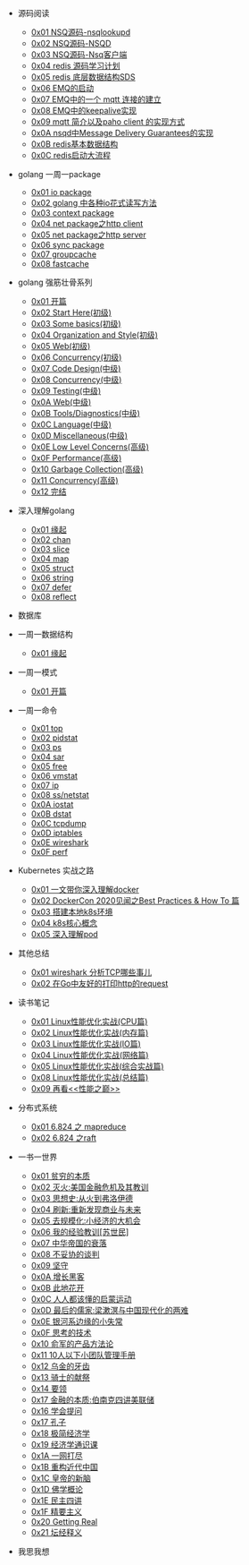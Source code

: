 - 源码阅读
    - [0x01 NSQ源码-nsqlookupd](https://github.com/lzh2nix/articles/issues/6) 
    - [0x02 NSQ源码-NSQD](https://github.com/lzh2nix/articles/issues/7)
    - [0x03 NSQ源码-Nsq客户端](https://github.com/lzh2nix/articles/issues/8)
    - [0x04 redis 源码学习计划](https://github.com/lzh2nix/articles/issues/12)
    - [0x05 redis 底层数据结构SDS](https://github.com/lzh2nix/articles/issues/13)
    - [0x06 EMQ的启动](https://github.com/lzh2nix/articles/issues/9)
    - [0x07 EMQ中的一个 mqtt 连接的建立](https://github.com/lzh2nix/articles/issues/14)
    - [0x08 EMQ中的keepalive实现](https://github.com/lzh2nix/articles/issues/10)
    - [0x09 mqtt 简介以及paho client 的实现方式](https://github.com/lzh2nix/articles/issues/16)
    - [0x0A nsqd中Message Delivery Guarantees的实现](https://github.com/lzh2nix/articles/issues/18)
    - [0x0B redis基本数据结构](https://github.com/lzh2nix/articles/issues/117)
    - [0x0C redis启动大流程](https://github.com/lzh2nix/articles/issues/118)
- golang 一周一package
  - [0x01 io package](https://github.com/lzh2nix/articles/issues/24)
  - [0x02 golang 中各种io花式读写方法](https://github.com/lzh2nix/articles/issues/25)
  - [0x03 context package](https://github.com/lzh2nix/articles/issues/26)
  - [0x04 net package之http client](https://github.com/lzh2nix/articles/issues/28)
  - [0x05 net package之http server](https://github.com/lzh2nix/articles/issues/30)
  - [0x06 sync package](https://github.com/lzh2nix/articles/issues/32)
  - [0x07 groupcache](https://github.com/lzh2nix/articles/issues/86)
  - [0x08 fastcache](https://github.com/lzh2nix/articles/issues/87)
- golang 强筋壮骨系列
  - [0x01 开篇](https://github.com/lzh2nix/articles/issues/57)
  - [0x02 Start Here(初级)](https://github.com/lzh2nix/articles/issues/58)
  - [0x03 Some basics(初级)](https://github.com/lzh2nix/articles/issues/59)
  - [0x04 Organization and Style(初级)](https://github.com/lzh2nix/articles/issues/68)
  - [0x05 Web(初级)](https://github.com/lzh2nix/articles/issues/70)
  - [0x06 Concurrency(初级)](https://github.com/lzh2nix/articles/issues/71)
  - [0x07 Code Design(中级)](https://github.com/lzh2nix/articles/issues/72)
  - [0x08 Concurrency(中级)](https://github.com/lzh2nix/articles/issues/74)
  - [0x09 Testing(中级)](https://github.com/lzh2nix/articles/issues/75)
  - [0x0A Web(中级)](https://github.com/lzh2nix/articles/issues/76)
  - [0x0B Tools/Diagnostics(中级)](https://github.com/lzh2nix/articles/issues/77)
  - [0x0C Language(中级)](https://github.com/lzh2nix/articles/issues/78)
  - [0x0D Miscellaneous(中级)](https://github.com/lzh2nix/articles/issues/79)
  - [0x0E Low Level Concerns(高级)](https://github.com/lzh2nix/articles/issues/80)
  - [0x0F Performance(高级)](https://github.com/lzh2nix/articles/issues/81)
  - [0x10 Garbage Collection(高级)](https://github.com/lzh2nix/articles/issues/82)
  - [0x11 Concurrency(高级)](https://github.com/lzh2nix/articles/issues/83)
  - [0x12 完结](https://github.com/lzh2nix/articles/issues/85)
- 深入理解golang 
  - [0x01 缘起](https://github.com/lzh2nix/articles/issues/102#issue-774964885)
  - [0x02 chan](https://github.com/lzh2nix/articles/issues/102#issuecomment-751418724)
  - [0x03 slice](https://github.com/lzh2nix/articles/issues/102#issuecomment-753571555)
  - [0x04 map](https://github.com/lzh2nix/articles/issues/102#issuecomment-753571622)
  - [0x05 struct](https://github.com/lzh2nix/articles/issues/102#issuecomment-753571632)
  - [0x06 string](https://github.com/lzh2nix/articles/issues/102#issuecomment-753571647)
  - [0x07 defer](https://github.com/lzh2nix/articles/issues/119)
  - [0x08 reflect](https://github.com/lzh2nix/articles/issues/120)
- 数据库

- 一周一数据结构
  - [0x01 缘起](https://github.com/lzh2nix/articles/issues/88)

- 一周一模式
  - [0x01 开篇](https://github.com/lzh2nix/articles/issues/84)

- 一周一命令
  - [0x01 top](https://github.com/lzh2nix/articles/issues/42)
  - [0x02 pidstat](https://github.com/lzh2nix/articles/issues/43)
  - [0x03 ps](https://github.com/lzh2nix/articles/issues/44)
  - [0x04 sar](https://github.com/lzh2nix/articles/issues/45)
  - [0x05 free](https://github.com/lzh2nix/articles/issues/46)
  - [0x06 vmstat](https://github.com/lzh2nix/articles/issues/47)
  - [0x07 ip](https://github.com/lzh2nix/articles/issues/48)
  - [0x08 ss/netstat](https://github.com/lzh2nix/articles/issues/49)
  - [0x0A iostat](https://github.com/lzh2nix/articles/issues/51)
  - [0x0B dstat](https://github.com/lzh2nix/articles/issues/52)
  - [0x0C tcpdump](https://github.com/lzh2nix/articles/issues/53)
  - [0x0D iptables](https://github.com/lzh2nix/articles/issues/54)
  - [0x0E wireshark](https://github.com/lzh2nix/articles/issues/55)
  - [0x0F perf](https://github.com/lzh2nix/articles/issues/56)
- Kubernetes 实战之路
  - [0x01 一文带你深入理解docker](https://github.com/lzh2nix/articles/issues/105)
  - [0x02 DockerCon 2020见闻之Best Practices & How To 篇](https://github.com/lzh2nix/articles/issues/112)
  - [0x03 搭建本地k8s环境](https://github.com/lzh2nix/articles/issues/21)
  - [0x04 k8s核心概念](https://github.com/lzh2nix/articles/issues/22)
  - [0x05 深入理解pod](https://github.com/lzh2nix/articles/issues/23)
- 其他总结
   - [0x01 wireshark 分析TCP哪些事儿](https://github.com/lzh2nix/articles/issues/11)
   - [0x02 在Go中友好的打印http的request](https://github.com/lzh2nix/articles/issues/17)
- 读书笔记
   - [0x01 Linux性能优化实战(CPU篇)](https://github.com/lzh2nix/articles/issues/34)
   - [0x02 Linux性能优化实战(内存篇)](https://github.com/lzh2nix/articles/issues/35)
   - [0x03 Linux性能优化实战(IO篇)](https://github.com/lzh2nix/articles/issues/36)
   - [0x04 Linux性能优化实战(网络篇)](https://github.com/lzh2nix/articles/issues/37)
   - [0x05 Linux性能优化实战(综合实战篇)](https://github.com/lzh2nix/articles/issues/38)
   - [0x08 Linux性能优化实战(总结篇)](https://github.com/lzh2nix/articles/issues/73)
   - [0x09 再看<<性能之巅>>](https://github.com/lzh2nix/articles/issues/116)
- 分布式系统
   - [0x01 6.824 之 mapreduce](https://github.com/lzh2nix/articles/issues/41)
   - [0x02 6.824 之raft](https://github.com/lzh2nix/articles/issues/39)
   
- 一书一世界
   - [0x01 贫穷的本质](https://github.com/lzh2nix/articles/issues/19)
   - [0x02 灭火:美国金融危机及其教训](https://github.com/lzh2nix/articles/issues/27)
   - [0x03 思想史:从火到弗洛伊德](https://github.com/lzh2nix/articles/issues/29)
   - [0x04 刷新:重新发现商业与未来](https://github.com/lzh2nix/articles/issues/31)
   - [0x05 去规模化:小经济的大机会](https://github.com/lzh2nix/articles/issues/33)
   - [0x06 我的经验教训[苏世民]](https://github.com/lzh2nix/articles/issues/62)
   - [0x07 中华帝国的衰落](https://github.com/lzh2nix/articles/issues/61)
   - [0x08 不妥协的谈判](https://github.com/lzh2nix/articles/issues/63)
   - [0x09 坚守](https://github.com/lzh2nix/articles/issues/64)
   - [0x0A 增长黑客](https://github.com/lzh2nix/articles/issues/65)
   - [0x0B 此地花开](https://github.com/lzh2nix/articles/issues/66)
   - [0x0C 人人都该懂的启蒙运动](https://github.com/lzh2nix/articles/issues/67)
   - [0x0D 最后的儒家:梁漱溟与中国现代化的两难](https://github.com/lzh2nix/articles/issues/89)
   - [0x0E 银河系边缘的小失常](https://github.com/lzh2nix/articles/issues/90)
   - [0x0F 思考的技术](https://github.com/lzh2nix/articles/issues/91)
   - [0x10 俞军的产品方法论](https://github.com/lzh2nix/articles/issues/92)
   - [0x11 10人以下小团队管理手册](https://github.com/lzh2nix/articles/issues/93)
   - [0x12 乌金的牙齿](https://github.com/lzh2nix/articles/issues/94)
   - [0x13 骑士的献祭](https://github.com/lzh2nix/articles/issues/95)
   - [0x14 要领](https://github.com/lzh2nix/articles/issues/96)
   - [0x17 金融的本质:伯南克四讲美联储](https://github.com/lzh2nix/articles/issues/97)
   - [0x16 学会提问](https://github.com/lzh2nix/articles/issues/98)
   - [0x17 孔子](https://github.com/lzh2nix/articles/issues/99)
   - [0x18 极简经济学](https://github.com/lzh2nix/articles/issues/100)
   - [0x19 经济学通识课](https://github.com/lzh2nix/articles/issues/101)
   - [0x1A 一网打尽](https://github.com/lzh2nix/articles/issues/103)
   - [0x1B 重构近代中国](https://github.com/lzh2nix/articles/issues/104)
   - [0x1C 皇帝的新脑](https://github.com/lzh2nix/articles/issues/106)
   - [0x1D 佛学概论](https://github.com/lzh2nix/articles/issues/107)
   - [0x1E 民主四讲](https://github.com/lzh2nix/articles/issues/108)
   - [0x1F 精要主义](https://github.com/lzh2nix/articles/issues/109)
   - [0x20 Getting Real](https://github.com/lzh2nix/articles/issues/110)
   - [0x21  坛经释义](https://github.com/lzh2nix/articles/issues/111)



- 我思我想
